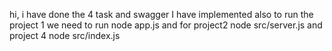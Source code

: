 hi, i have done the 4 task and swagger I have implemented also
to run the project 1 we need to run node app.js and for project2 node src/server.js and project 4 node src/index.js
